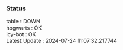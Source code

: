 ### Status


table : DOWN  
hogwarts : OK  
icy-bot : OK  
Latest Update : 2024-07-24 11:07:32.217744
